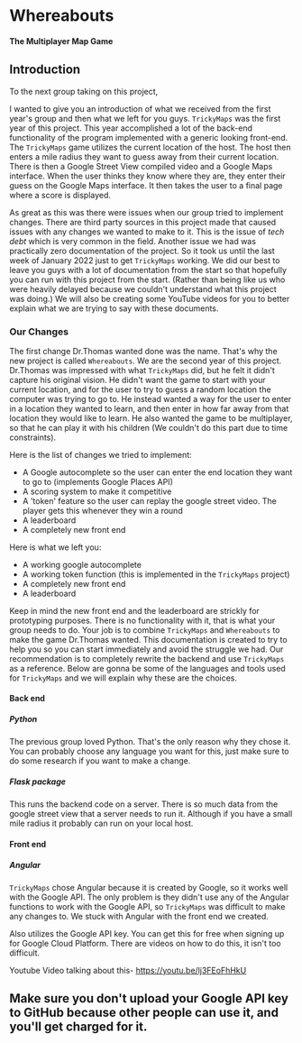 # Whereabouts
#### The Multiplayer Map Game
## Introduction
To the next group taking on this project,

I wanted to give you an introduction of what we received from the first year's group and then what we left for you guys. `TrickyMaps` was the first year of this project. This year accomplished a lot of the back-end functionality of the program implemented with a generic looking front-end. The `TrickyMaps` game utilizes the current location of the host. The host then enters a mile radius they want to guess away from their current location. There is then a Google Street View compiled video and a Google Maps interface. When the user thinks they know where they are, they enter their guess on the Google Maps interface. It then takes the user to a final page where a score is displayed. 

As great as this was there were issues when our group tried to implement changes. There are third party sources in this project made that caused issues with any changes we wanted to make to it. This is the issue of *tech debt* which is very common in the field. Another issue we had was practically zero documentation of the project. So it took us until the last week of January 2022 just to get `TrickyMaps` working. We did our best to leave you guys with a lot of documentation from the start so that hopefully you can run with this project from the start. (Rather than being like us who were heavily delayed because we couldn't understand what this project was doing.) We will also be creating some YouTube videos for you to better explain what we are trying to say with these documents. 

### Our Changes

The first change Dr.Thomas wanted done was the name. That's why the new project is called `Whereabouts`. We are the second year of this project. Dr.Thomas was impressed with what `TrickyMaps` did, but he felt it didn't capture his original vision. He didn't want the game to start with your current location, and for the user to try to guess a random location the computer was trying to go to. He instead wanted a way for the user to enter in a location they wanted to learn, and then enter in how far away from that location they would like to learn. He also wanted the game to be multiplayer, so that he can play it with his children (We couldn't do this part due to time constraints).

Here is the list of changes we tried to implement:
- A Google autocomplete so the user can enter the end location they want to go to (implements Google Places API)
- A scoring system to make it competitive
- A 'token' feature so the user can replay the google street video. The player gets this whenever they win a round
- A leaderboard
- A completely new front end

Here is what we left you:
- A working google autocomplete
- A working token function (this is implemented in the `TrickyMaps` project)
- A completely new front end
- A leaderboard 

Keep in mind the new front end and the leaderboard are strickly for prototyping purposes. There is no functionality with it, that is what your group
needs to do. Your job is to combine `TrickyMaps` and `Whereabouts` to make the game Dr.Thomas wanted. 
This documentation is created to try to help you so you can start immediately and avoid the struggle we had. Our recommendation is
to completely rewrite the backend and use `TrickyMaps` as a reference. Below are gonna be some of the languages and tools used for 
`TrickyMaps` and we will explain why these are the choices. 

#### Back end
##### Python 
The previous group loved Python. That's the only reason why they chose it. You can probably choose any language you want for this, just make
sure to do some research if you want to make a change. 
##### Flask package
This runs the backend code on a server. There is so much data from the google street view that a server needs to run it. Although
if you have a small mile radius it probably can run on your local host.  

#### Front end
##### Angular
`TrickyMaps` chose Angular because it is created by Google, so it works well with the Google API. The only problem is they didn't use any
of the Angular functions to work with the Google API, so `TrickyMaps` was difficult to make any changes to. We stuck with Angular
with the front end we created. 

Also utilizes the Google API key. You can get this for free when signing up for Google Cloud Platform. There are videos on how to do this, it 
isn't too difficult.

Youtube Video talking about this- https://youtu.be/lj3FEoFhHkU

## **Make sure you don't upload your Google API key to GitHub because other people can use it, and you'll get charged for it.**
